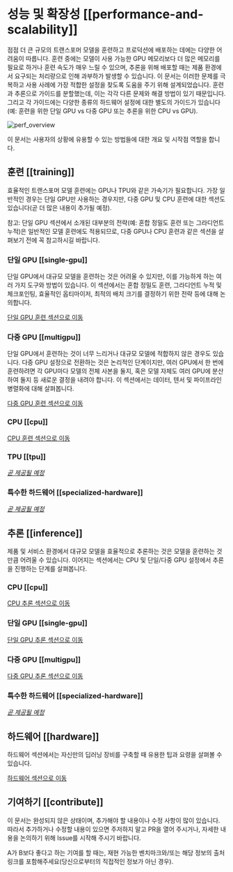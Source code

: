 <!---
Copyright 2021 The HuggingFace Team. All rights reserved.

Licensed under the Apache License, Version 2.0 (the "License");
you may not use this file except in compliance with the License.
You may obtain a copy of the License at

    http://www.apache.org/licenses/LICENSE-2.0

Unless required by applicable law or agreed to in writing, software
distributed under the License is distributed on an "AS IS" BASIS,
WITHOUT WARRANTIES OR CONDITIONS OF ANY KIND, either express or implied.
See the License for the specific language governing permissions and
limitations under the License.

⚠️ Note that this file is in Markdown but contain specific syntax for our doc-builder (similar to MDX) that may not be
rendered properly in your Markdown viewer.

-->

# 성능 및 확장성 [[performance-and-scalability]]

점점 더 큰 규모의 트랜스포머 모델을 훈련하고 프로덕션에 배포하는 데에는 다양한 어려움이 따릅니다. 훈련 중에는 모델이 사용 가능한 GPU 메모리보다 더 많은 메모리를 필요로 하거나 훈련 속도가 매우 느릴 수 있으며, 추론을 위해 배포할 때는 제품 환경에서 요구되는 처리량으로 인해 과부하가 발생할 수 있습니다. 이 문서는 이러한 문제를 극복하고 사용 사례에 가장 적합한 설정을 찾도록 도움을 주기 위해 설계되었습니다. 훈련과 추론으로 가이드를 분할했는데, 이는 각각 다른 문제와 해결 방법이 있기 때문입니다. 그리고 각 가이드에는 다양한 종류의 하드웨어 설정에 대한 별도의 가이드가 있습니다(예: 훈련을 위한 단일 GPU vs 다중 GPU 또는 추론을 위한 CPU vs GPU).

![perf_overview](https://hf-mirror.com/datasets/huggingface/documentation-images/resolve/main/perf_overview.png)

이 문서는 사용자의 상황에 유용할 수 있는 방법들에 대한 개요 및 시작점 역할을 합니다.

## 훈련 [[training]]

효율적인 트랜스포머 모델 훈련에는 GPU나 TPU와 같은 가속기가 필요합니다. 가장 일반적인 경우는 단일 GPU만 사용하는 경우지만, 다중 GPU 및 CPU 훈련에 대한 섹션도 있습니다(곧 더 많은 내용이 추가될 예정).

<Tip>

 참고: 단일 GPU 섹션에서 소개된 대부분의 전략(예: 혼합 정밀도 훈련 또는 그라디언트 누적)은 일반적인 모델 훈련에도 적용되므로, 다중 GPU나 CPU 훈련과 같은 섹션을 살펴보기 전에 꼭 참고하시길 바랍니다.

</Tip>

### 단일 GPU [[single-gpu]]

단일 GPU에서 대규모 모델을 훈련하는 것은 어려울 수 있지만, 이를 가능하게 하는 여러 가지 도구와 방법이 있습니다. 이 섹션에서는 혼합 정밀도 훈련, 그라디언트 누적 및 체크포인팅, 효율적인 옵티마이저, 최적의 배치 크기를 결정하기 위한 전략 등에 대해 논의합니다.

[단일 GPU 훈련 섹션으로 이동](perf_train_gpu_one)

### 다중 GPU [[multigpu]]

단일 GPU에서 훈련하는 것이 너무 느리거나 대규모 모델에 적합하지 않은 경우도 있습니다. 다중 GPU 설정으로 전환하는 것은 논리적인 단계이지만, 여러 GPU에서 한 번에 훈련하려면 각 GPU마다 모델의 전체 사본을 둘지, 혹은 모델 자체도 여러 GPU에 분산하여 둘지 등 새로운 결정을 내려야 합니다. 이 섹션에서는 데이터, 텐서 및 파이프라인 병렬화에 대해 살펴봅니다.

[다중 GPU 훈련 섹션으로 이동](perf_train_gpu_many)

### CPU [[cpu]]


[CPU 훈련 섹션으로 이동](perf_train_cpu)


### TPU [[tpu]]

[_곧 제공될 예정_](perf_train_tpu)

### 특수한 하드웨어 [[specialized-hardware]]

[_곧 제공될 예정_](perf_train_special)

## 추론 [[inference]]

제품 및 서비스 환경에서 대규모 모델을 효율적으로 추론하는 것은 모델을 훈련하는 것만큼 어려울 수 있습니다. 이어지는 섹션에서는 CPU 및 단일/다중 GPU 설정에서 추론을 진행하는 단계를 살펴봅니다.

### CPU [[cpu]]

[CPU 추론 섹션으로 이동](perf_infer_cpu)

### 단일 GPU [[single-gpu]]

[단일 GPU 추론 섹션으로 이동](perf_infer_gpu_one)

### 다중 GPU [[multigpu]]

[다중 GPU 추론 섹션으로 이동](perf_infer_gpu_many)

### 특수한 하드웨어 [[specialized-hardware]]

[_곧 제공될 예정_](perf_infer_special)

## 하드웨어 [[hardware]]

하드웨어 섹션에서는 자신만의 딥러닝 장비를 구축할 때 유용한 팁과 요령을 살펴볼 수 있습니다.

[하드웨어 섹션으로 이동](perf_hardware)


## 기여하기 [[contribute]]

이 문서는 완성되지 않은 상태이며, 추가해야 할 내용이나 수정 사항이 많이 있습니다. 따라서 추가하거나 수정할 내용이 있으면 주저하지 말고 PR을 열어 주시거나, 자세한 내용을 논의하기 위해 Issue를 시작해 주시기 바랍니다.

A가 B보다 좋다고 하는 기여를 할 때는, 재현 가능한 벤치마크와/또는 해당 정보의 출처 링크를 포함해주세요(당신으로부터의 직접적인 정보가 아닌 경우).